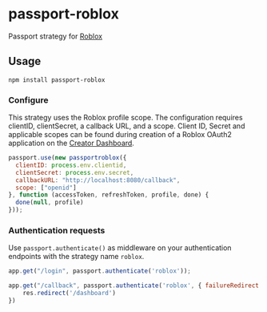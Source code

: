  # passport-roblox

 Passport strategy for [Roblox](https://roblox.com)
 
 ## Usage
 `npm install passport-roblox`
 
 ### Configure
 This strategy uses the Roblox profile scope. The configuration requires clientID, clientSecret, a callback URL, and a scope.
 Client ID, Secret and applicable scopes can be found during creation of a Roblox OAuth2 application on the [Creator Dashboard](https://create.roblox.com/credentials).
 
```js
passport.use(new passportroblox({
  clientID: process.env.clientid,
  clientSecret: process.env.secret,
  callbackURL: "http://localhost:8080/callback",
  scope: ["openid"]
}, function (accessToken, refreshToken, profile, done) {
  done(null, profile)
}));
```

### Authentication requests
Use `passport.authenticate()` as middleware on your authentication endpoints with the strategy name `roblox`.

```js
app.get("/login", passport.authenticate('roblox'));

app.get("/callback", passport.authenticate('roblox', { failureRedirect: '/authfail'}), async (req, res) => {
    res.redirect('/dashboard')
})
```
 
